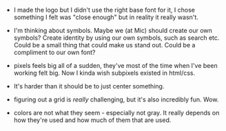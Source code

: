 * I made the logo but I didn't use the right base font for it, I chose something I felt was "close enough" but in reality it really wasn't.
* I'm thinking about symbols. Maybe we (at Mic) should create our own symbols? Create identity by using our own symbols, such as search etc. Could be a small thing that could make us stand out. Could be a compliment to our own font?

* pixels feels big all of a sudden, they've most of the time when I've been working felt big. Now I kinda wish subpixels existed in  html/css.
* It's harder than it should be to just center something.

* figuring out a grid is _really_ challenging, but it's also incredibly fun. Wow.

* colors are not what they seem - especially not gray. It really depends on how they're used and how much of them that are used.

